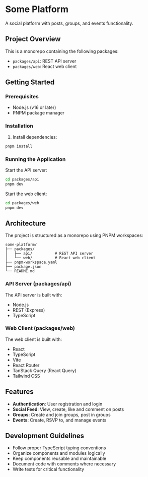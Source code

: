 # Some Platform

A social platform with posts, groups, and events functionality.

## Project Overview

This is a monorepo containing the following packages:

- `packages/api`: REST API server
- `packages/web`: React web client

## Getting Started

### Prerequisites

- Node.js (v16 or later)
- PNPM package manager

### Installation

1. Install dependencies:

```bash
pnpm install
```

### Running the Application

Start the API server:

```bash
cd packages/api
pnpm dev
```

Start the web client:

```bash
cd packages/web
pnpm dev
```

## Architecture

The project is structured as a monorepo using PNPM workspaces:

```
some-platform/
├── packages/
│   ├── api/          # REST API server
│   └── web/          # React web client
├── pnpm-workspace.yaml
├── package.json
└── README.md
```

### API Server (packages/api)

The API server is built with:

- Node.js
- REST (Express)
- TypeScript

### Web Client (packages/web)

The web client is built with:

- React
- TypeScript
- Vite
- React Router
- TanStack Query (React Query)
- Tailwind CSS

## Features

- **Authentication**: User registration and login
- **Social Feed**: View, create, like and comment on posts
- **Groups**: Create and join groups, post in groups
- **Events**: Create, RSVP to, and manage events

## Development Guidelines

- Follow proper TypeScript typing conventions
- Organize components and modules logically
- Keep components reusable and maintainable
- Document code with comments where necessary
- Write tests for critical functionality
